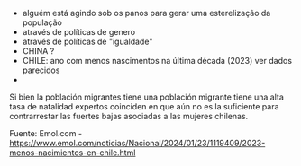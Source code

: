 - alguém está agindo sob os panos para gerar uma esterelização da população 
- através de políticas de genero
- através de políticas de "igualdade"
- CHINA ? 
- CHILE: ano com menos nascimentos na última década (2023) ver dados parecidos 
- 
Si bien la población migrantes tiene una población migrante tiene una alta tasa de natalidad expertos coinciden en que aún no es la suficiente para contrarrestar las fuertes bajas asociadas a las mujeres chilenas.

Fuente: Emol.com - https://www.emol.com/noticias/Nacional/2024/01/23/1119409/2023-menos-nacimientos-en-chile.html

